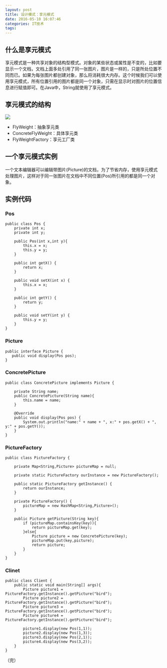 ```yaml
---
layout: post
title: 设计模式：享元模式
date: 2016-05-10 16:07:46
categories: IT技术
tags:
---
```


## 什么是享元模式

享元模式是一种共享对象的结构型模式。对象的某些状态或属性是不变的，比如要显示一个文档，文档上面多处引用了同一张图片，图片是一样的，只是所处位置不同而已。如果为每张图片都创建对象，那么将消耗很大内存。这个时候我们可以使用享元模式，所有位置引用的图片都是同一个对象，只需在显示时对图片的位置信息进行赋值即可。在Java中，String就使用了享元模式。

## 享元模式的结构

![]({{site:url}}/assets/20160510/flyweight.png)

 - FlyWeight：抽象享元类
 - ConcreteFlyWeight：具体享元类
 - FlyWeightFactory：享元工厂类

## 一个享元模式实例

一个文本编辑器可以编辑带图片(Picture)的文档，为了节省内存，使用享元模式处理图片，这样对于同一张图片在文档中不同位置(Pos)所引用的都是同一个对象。

## 实例代码

### Pos
```
public class Pos {
    private int x;
    private int y;

    public Pos(int x,int y){
        this.x = x;
        this.y = y;
    }

    public int getX() {
        return x;
    }

    public void setX(int x) {
        this.x = x;
    }

    public int getY() {
        return y;
    }

    public void setY(int y) {
        this.y = y;
    }
}
```

### Picture
```
public interface Picture {
   public void display(Pos pos);
}
```

### ConcretePicture
```
public class ConcretePicture implements Picture {

    private String name;
    public ConcretePicture(String name){
        this.name = name;
    }

    @Override
    public void display(Pos pos) {
        System.out.println("name:" + name + ", x:" + pos.getX() + ", y:" + pos.getY());
    }
}
```

### PictureFactory
```
public class PictureFactory {

    private Map<String,Picture> pictureMap = null;

    private static PictureFactory ourInstance = new PictureFactory();

    public static PictureFactory getInstance() {
        return ourInstance;
    }

    private PictureFactory() {
        pictureMap = new HashMap<String,Picture>();
    }

    public Picture getPicture(String key){
        if (pictureMap.containsKey(key)){
            return pictureMap.get(key);
        }else{
            Picture picture = new ConcretePicture(key);
            pictureMap.put(key,picture);
            return picture;
        }
    }
}
```

### Clinet
```
public class Client {
    public static void main(String[] args){
        Picture picture1 = PictureFactory.getInstance().getPicture("bird");
        Picture picture2 = PictureFactory.getInstance().getPicture("bird");
        Picture picture3 = PictureFactory.getInstance().getPicture("bird");
        Picture picture4 = PictureFactory.getInstance().getPicture("bird");

        picture1.display(new Pos(1,1));
        picture2.display(new Pos(1,3));
        picture3.display(new Pos(2,1));
        picture4.display(new Pos(3,2));
    }
}
```

（完）
